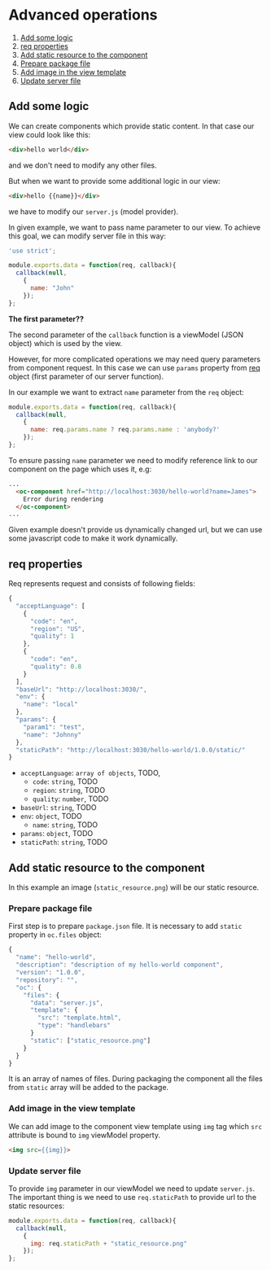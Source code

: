 # Advanced operations

1. [Add some logic](#add-some-logic)
1. [req properties](#req-properties)
1. [Add static resource to the component](#add-static-resource-to-the-component)
  1. [Prepare package file](#prepare-package-file)
  1. [Add image in the view template](#add-image-in-the-view-template)
  1. [Update server file](#update-server-file)

## Add some logic

We can create components which provide static content. In that case our view could look like this:

```html
<div>hello world</div>
```
and we don't need to modify any other files.

But when we want to provide some additional logic in our view:

```html
<div>hello {{name}}</div>
```
we have to modify our `server.js` (model provider).

In given example, we want to pass name parameter to our view. To achieve this goal, we can modify server file in this way:

```js
'use strict';

module.exports.data = function(req, callback){
  callback(null,
    {
      name: "John"
    });
};
```
<strong>The first parameter??</strong>

The second parameter of the `callback` function is a viewModel (JSON object) which is used by the view.

However, for more complicated operations we may need query parameters from component request. In this case we can use `params` property from [req](#req-properties) object (first parameter of our server function).

In our example we want to extract `name` parameter from the `req` object:
```js
module.exports.data = function(req, callback){
  callback(null,
    {
      name: req.params.name ? req.params.name : 'anybody?'
    });
};
```
To ensure passing `name` parameter we need to modify reference link to our component on the page which uses it,  e.g:

```html
...
  <oc-component href="http://localhost:3030/hello-world?name=James">
    Error during rendering
  </oc-component>
...
```

Given example doesn't provide us dynamically changed url, but we can use some javascript code to make it work dynamically.

## req properties

Req represents request and consists of following fields:

```js
{
  "acceptLanguage": [
    {
      "code": "en",
      "region": "US",
      "quality": 1
    },
    {
      "code": "en",
      "quality": 0.8
    }
  ],
  "baseUrl": "http://localhost:3030/",
  "env": {
    "name": "local"
  },
  "params": {
    "param1": "test",
    "name": "Johnny"
  },
  "staticPath": "http://localhost:3030/hello-world/1.0.0/static/"
}
```
* `acceptLanguage`: `array of objects`, TODO,
  * `code`: `string`, TODO
  * `region`: `string`, TODO
  * `quality`: `number`, TODO
* `baseUrl`: `string`, TODO
* `env`: `object`, TODO
  * `name`: `string`, TODO
* `params`: `object`, TODO
* `staticPath`: `string`, TODO

## Add static resource to the component

In this example an image (`static_resource.png`) will be our static resource.

### Prepare package file
First step is to prepare `package.json` file. It is necessary to add `static` property in `oc.files` object:
```js
{
  "name": "hello-world",
  "description": "description of my hello-world component",
  "version": "1.0.0",
  "repository": "",
  "oc": {
    "files": {
      "data": "server.js",
      "template": {
        "src": "template.html",
        "type": "handlebars"
      }
      "static": ["static_resource.png"]
    }
  }
}
```
It is an array of names of files. During packaging the component all the files from `static` array will be added to the package.

### Add image in the view template

We can add image to the component view template using `img` tag which `src` attribute is bound to `img` viewModel property.
```html
<img src={{img}}>
```

### Update server file
To provide `img` parameter in our viewModel we need to update `server.js`. The important thing is we need to use `req.staticPath` to provide url to the static resources:
```js
module.exports.data = function(req, callback){
  callback(null,
    {
      img: req.staticPath + "static_resource.png"
    });
};
```

